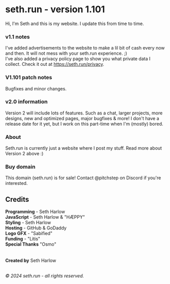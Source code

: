 # seth.run - version 1.101
Hi, I'm Seth and this is my website. I update this from time to time.

### v1.1 notes
I've added advertisements to the website to make a lil bit of cash every now and then. It will not mess with your seth.run experience. ;)<br>
I've also added a privacy policy page to show you what private data I collect. Check it out at https://seth.run/privacy.

### V1.101 patch notes
Bugfixes and minor changes.

### v2.0 information
Version 2 will include lots of features. Such as a chat, larger projects, more designs, new and optimized pages, major bugfixes & more! I don't have a release date for it yet, but I work on this part-time when I'm (mostly) bored.

### About
Seth.run is currently just a website where I post my stuff. Read more about Version 2 above :)

### Buy domain
This domain (seth.run) is for sale! Contact @pitchstep on Discord if you're interested.

## Credits
**Programming** - Seth Harlow<br>
**JavaScript** - Seth Harlow & "HÆPPY"<br>
**Styling** - Seth Harlow<br>
**Hosting** - GitHub & GoDaddy<br>
**Logo GFX** - "Sabified"<br>
**Funding** - "Litis"<br>
**Special Thanks** "Osmo"<br>
<br><br>
**Created by** Seth Harlow<br><br>

_© 2024 seth.run - all rights reserved._

